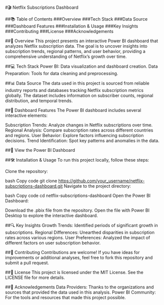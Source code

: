 #🎬 Netflix Subscriptions Dashboard


##📚 Table of Contents
###Overview
###Tech Stack
###Data Source
###Dashboard Features
###Installation & Usage
###Key Insights
###Contributing
###License
###Acknowledgements


##🌟 Overview
This project presents an interactive Power BI dashboard that analyzes Netflix subscription data. The goal is to uncover insights into subscription trends, regional patterns, and user behavior, providing a comprehensive understanding of Netflix’s growth over time.


##💻 Tech Stack
Power BI: Data visualization and dashboard creation.
Data Preparation: Tools for data cleaning and preprocessing.


##📊 Data Source
The data used in this project is sourced from reliable industry reports and databases tracking Netflix subscription metrics globally. The dataset includes information on subscriber counts, regional distribution, and temporal trends.


##🚀 Dashboard Features
The Power BI dashboard includes several interactive elements:

Subscription Trends: Analyze changes in Netflix subscriptions over time.
Regional Analysis: Compare subscription rates across different countries and regions.
User Behavior: Explore factors influencing subscription decisions.
Trend Identification: Spot key patterns and anomalies in the data.


##🔗 View the Power BI Dashboard


##🛠️ Installation & Usage
To run this project locally, follow these steps:

Clone the repository:

bash
Copy code
git clone https://github.com/your_username/netflix-subscriptions-dashboard.git
Navigate to the project directory:

bash
Copy code
cd netflix-subscriptions-dashboard
Open the Power BI Dashboard:

Download the .pbix file from the repository.
Open the file with Power BI Desktop to explore the interactive dashboard.


##🔍 Key Insights
Growth Trends: Identified periods of significant growth in subscriptions.
Regional Differences: Unearthed disparities in subscription rates across various regions.
User Preferences: Analyzed the impact of different factors on user subscription behavior.


##🤝 Contributing
Contributions are welcome! If you have ideas for improvements or additional analyses, feel free to fork this repository and submit a pull request.


##📄 License
This project is licensed under the MIT License. See the LICENSE file for more details.


##🙏 Acknowledgements
Data Providers: Thanks to the organizations and sources that provided the data used in this analysis.
Power BI Community: For the tools and resources that made this project possible.
